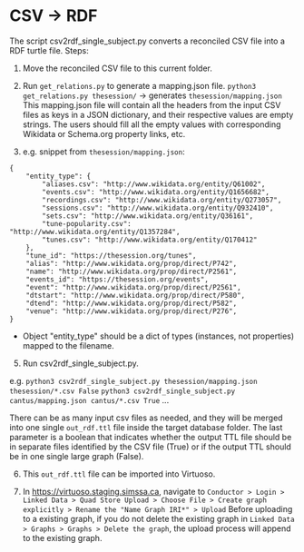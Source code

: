 # CSV -> RDF

The script csv2rdf_single_subject.py converts a reconciled CSV file into a RDF turtle file.
Steps:

1.  Move the reconciled CSV file to this current folder.

2.  Run `get_relations.py` to generate a mapping.json file. 
```python3 get_relations.py thesession/``` -> generates `thesession/mapping.json`
This mapping.json file will contain all the headers from the input CSV files as keys in a JSON dictionary, and their respective values are empty strings. The users should fill all the empty values with corresponding Wikidata or Schema.org property links, etc.

3.  e.g. snippet from `thesession/mapping.json`:
```
{
    "entity_type": {
        "aliases.csv": "http://www.wikidata.org/entity/Q61002",
        "events.csv": "http://www.wikidata.org/entity/Q1656682",
        "recordings.csv": "http://www.wikidata.org/entity/Q273057",
        "sessions.csv": "http://www.wikidata.org/entity/Q932410",
        "sets.csv": "http://www.wikidata.org/entity/Q36161",
        "tune-popularity.csv": "http://www.wikidata.org/entity/Q1357284",
        "tunes.csv": "http://www.wikidata.org/entity/Q170412"
    },
    "tune_id": "https://thesession.org/tunes",
    "alias": "http://www.wikidata.org/prop/direct/P742",
    "name": "http://www.wikidata.org/prop/direct/P2561",
    "events_id": "https://thesession.org/events",
    "event": "http://www.wikidata.org/prop/direct/P2561",
    "dtstart": "http://www.wikidata.org/prop/direct/P580",
    "dtend": "http://www.wikidata.org/prop/direct/P582",
    "venue": "http://www.wikidata.org/prop/direct/P276",
}
```
* Object "entity_type" should be a dict of types (instances, not properties) mapped to the filename.

5.  Run csv2rdf_single_subject.py. 

e.g.
```python3 csv2rdf_single_subject.py thesession/mapping.json thesession/*.csv False```
```python3 csv2rdf_single_subject.py cantus/mapping.json cantus/*.csv True```
...

There can be as many input csv files as needed, and they will be merged into one single `out_rdf.ttl` file inside the target database folder.
The last parameter is a boolean that indicates whether the output TTL file should be in separate files identified by the CSV file (True) or if the output TTL should be in one single large graph (False).

6.  This `out_rdf.ttl` file can be imported into Virtuoso.

7.  In https://virtuoso.staging.simssa.ca, navigate to ```Conductor > Login > Linked Data > Quad Store Upload > Choose File > Create graph explicitly > Rename the "Name Graph IRI*" > Upload```
Before uploading to a existing graph, if you do not delete the existing graph in ```Linked Data > Graphs > Graphs > Delete the graph```, the upload process will append to the existing graph.
